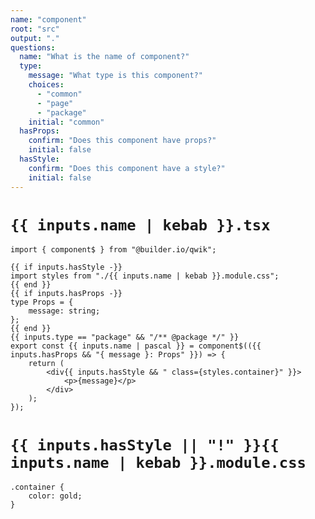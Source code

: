 ```yaml
---
name: "component"
root: "src"
output: "."
questions:
  name: "What is the name of component?"
  type:
    message: "What type is this component?"
    choices:
      - "common"
      - "page"
      - "package"
    initial: "common"
  hasProps:
    confirm: "Does this component have props?"
    initial: false
  hasStyle:
    confirm: "Does this component have a style?"
    initial: false
---
```


# `{{ inputs.name | kebab }}.tsx`

```
import { component$ } from "@builder.io/qwik";

{{ if inputs.hasStyle -}}
import styles from "./{{ inputs.name | kebab }}.module.css";
{{ end }}
{{ if inputs.hasProps -}}
type Props = {
	message: string;
};
{{ end }}
{{ inputs.type == "package" && "/** @package */" }}
export const {{ inputs.name | pascal }} = component$(({{ inputs.hasProps && "{ message }: Props" }}) => {
	return (
		<div{{ inputs.hasStyle && " class={styles.container}" }}>
			<p>{message}</p>
		</div>
	);
});

```

# `{{ inputs.hasStyle || "!" }}{{ inputs.name | kebab }}.module.css`

```
.container {
	color: gold;
}
```
